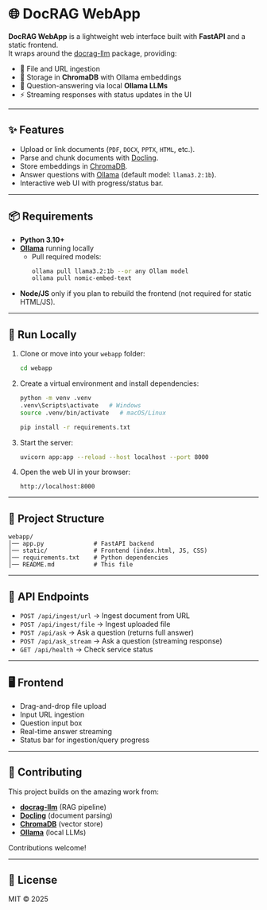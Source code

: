 # 🌐 DocRAG WebApp

**DocRAG WebApp** is a lightweight web interface built with **FastAPI** and a static frontend.  
It wraps around the [docrag-llm](https://pypi.org/project/docrag-llm) package, providing:  
- 📂 File and URL ingestion  
- 🧠 Storage in **ChromaDB** with Ollama embeddings  
- 🤖 Question-answering via local **Ollama LLMs**  
- ⚡ Streaming responses with status updates in the UI  

---

## ✨ Features
- Upload or link documents (`PDF`, `DOCX`, `PPTX`, `HTML`, etc.).
- Parse and chunk documents with [Docling](https://github.com/docling-project/docling).
- Store embeddings in [ChromaDB](https://www.trychroma.com/).
- Answer questions with [Ollama](https://ollama.ai/) (default model: `llama3.2:1b`).
- Interactive web UI with progress/status bar.

---

## 📦 Requirements

- **Python 3.10+**
- **[Ollama](https://ollama.ai/)** running locally
  - Pull required models:  
    ```bash
    ollama pull llama3.2:1b --or any Ollam model
    ollama pull nomic-embed-text
    ```
- **Node/JS** only if you plan to rebuild the frontend (not required for static HTML/JS).

---

## 🚀 Run Locally

1. Clone or move into your `webapp` folder:
   ```bash
   cd webapp
   ```

2. Create a virtual environment and install dependencies:
   ```bash
   python -m venv .venv
   .venv\Scripts\activate   # Windows
   source .venv/bin/activate   # macOS/Linux

   pip install -r requirements.txt
   ```

3. Start the server:
   ```bash
   uvicorn app:app --reload --host localhost --port 8000
   ```

4. Open the web UI in your browser:
   ```
   http://localhost:8000
   ```

---

## 📂 Project Structure

```
webapp/
│── app.py              # FastAPI backend
│── static/             # Frontend (index.html, JS, CSS)
│── requirements.txt    # Python dependencies
│── README.md           # This file
```

---

## 🔧 API Endpoints

- `POST /api/ingest/url` → Ingest document from URL
- `POST /api/ingest/file` → Ingest uploaded file
- `POST /api/ask` → Ask a question (returns full answer)
- `POST /api/ask_stream` → Ask a question (streaming response)
- `GET /api/health` → Check service status

---

## 🖥️ Frontend

- Drag-and-drop file upload
- Input URL ingestion
- Question input box
- Real-time answer streaming
- Status bar for ingestion/query progress

---

## 🤝 Contributing

This project builds on the amazing work from:
- [**docrag-llm**](https://pypi.org/project/docrag-llm) (RAG pipeline)
- [**Docling**](https://github.com/docling-project/docling) (document parsing)
- [**ChromaDB**](https://www.trychroma.com/) (vector store)
- [**Ollama**](https://ollama.ai/) (local LLMs)

Contributions welcome!

---

## 📜 License

MIT © 2025  
